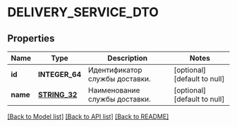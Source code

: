 # DELIVERY_SERVICE_DTO

## Properties
Name | Type | Description | Notes
------------ | ------------- | ------------- | -------------
**id** | **INTEGER_64** | Идентификатор службы доставки. | [optional] [default to null]
**name** | [**STRING_32**](STRING_32.md) | Наименование службы доставки. | [optional] [default to null]

[[Back to Model list]](../README.md#documentation-for-models) [[Back to API list]](../README.md#documentation-for-api-endpoints) [[Back to README]](../README.md)


